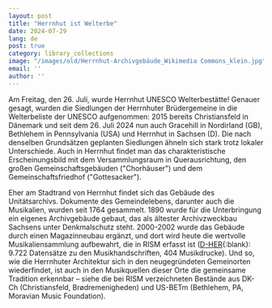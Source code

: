 ```yaml
---
layout: post
title: "Herrnhut ist Welterbe"
date: 2024-07-29
lang: de
post: true
category: library_collections
image: "/images/old/Herrnhut-Archivgebäude_Wikimedia Commons_klein.jpg"
email: ''
author: ''
---
```



Am Freitag, den 26. Juli, wurde Herrnhut UNESCO Welterbestätte! Genauer gesagt, wurden die Siedlungen der Herrnhuter Brüdergemeine in die Welterbeliste der UNESCO aufgenommen: 2015 bereits Christiansfeld in Dänemark und seit dem 26. Juli 2024 nun auch Gracehill in Nordirland (GB), Bethlehem in Pennsylvania (USA) und Herrnhut in Sachsen (D). Die nach denselben Grundsätzen geplanten Siedlungen ähneln sich stark trotz lokaler Unterschiede. Auch in Herrnhut findet man das charakteristische Erscheinungsbild mit dem Versammlungsraum in Querausrichtung, den großen Gemeinschaftsgebäuden ("Chorhäuser") und dem Gemeinschaftsfriedhof ("Gottesacker"). 

Eher am Stadtrand von Herrnhut findet sich das Gebäude des Unitätsarchivs. Dokumente des Gemeindelebens, darunter auch die Musikalien, wurden seit 1764 gesammelt. 1890 wurde für die Unterbringung ein eigenes Archivgebäude gebaut, das als ältester Archivzweckbau Sachsens unter Denkmalschutz steht. 2000-2002 wurde das Gebäude durch einen Magazinneubau ergänzt, und dort wird heute die wertvolle Musikaliensammlung aufbewahrt, die in RISM erfasst ist ([D-HER](https://opac.rism.info/search?View=rism&siglum=D-HER "Opens external link in new window"){:blank}: 9.722 Datensätze zu den Musikhandschriften, 404 Musikdrucke). Und so, wie die Herrnhuter Architektur sich in den neugegründeten Gemeinorten wiederfindet, ist auch in den Musikquellen dieser Orte die gemeinsame Tradition erkennbar – siehe die bei RISM verzeichneten Bestände aus DK-Ch (Christiansfeld, Brødremenigheden) und US-BETm (Bethlehem, PA, Moravian Music Foundation).
